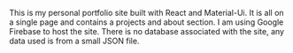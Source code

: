 This is my personal portfolio site built with React and Material-Ui. It is all on a single page and contains a projects and about section. I am using Google Firebase to host the site. There is no database associated with the site, any data used is from a small JSON file. 
